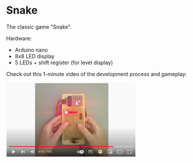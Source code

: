 # Snake
The classic game "Snake".

Hardware: 
- Arduino nano
- 8x8 LED display
- 5 LEDs + shift register (for level display)

Check out this 1-minute video of the development process and gameplay:

<a href="https://youtu.be/h2PVkJm3euw">
   <img alt="Qries" src="documentation/snake_thumbnail.jpg"
   height="200">
</a>